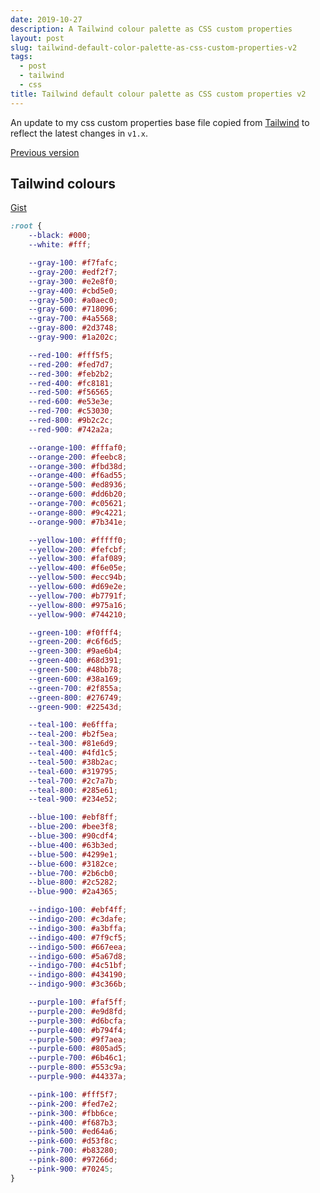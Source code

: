 ```yaml
---
date: 2019-10-27
description: A Tailwind colour palette as CSS custom properties
layout: post
slug: tailwind-default-color-palette-as-css-custom-properties-v2
tags:
  - post
  - tailwind
  - css
title: Tailwind default colour palette as CSS custom properties v2
---
```


An update to my css custom properties base file copied from [Tailwind](https://tailwindcss.com/docs/customizing-colors#default-color-palette) to reflect the latest changes in `v1.x`.

<p class="info">
    <a href="/posts/tailwind-default-color-palette-as-css-custom-properties/">Previous version</a>
</p>

## Tailwind colours

[Gist](https://gist.github.com/ScottWhittaker/94729b2d4ae653f7303349eb09715940)

```css
:root {
	--black: #000;
	--white: #fff;

	--gray-100: #f7fafc;
	--gray-200: #edf2f7;
	--gray-300: #e2e8f0;
	--gray-400: #cbd5e0;
	--gray-500: #a0aec0;
	--gray-600: #718096;
	--gray-700: #4a5568;
	--gray-800: #2d3748;
	--gray-900: #1a202c;

	--red-100: #fff5f5;
	--red-200: #fed7d7;
	--red-300: #feb2b2;
	--red-400: #fc8181;
	--red-500: #f56565;
	--red-600: #e53e3e;
	--red-700: #c53030;
	--red-800: #9b2c2c;
	--red-900: #742a2a;

	--orange-100: #fffaf0;
	--orange-200: #feebc8;
	--orange-300: #fbd38d;
	--orange-400: #f6ad55;
	--orange-500: #ed8936;
	--orange-600: #dd6b20;
	--orange-700: #c05621;
	--orange-800: #9c4221;
	--orange-900: #7b341e;

	--yellow-100: #fffff0;
	--yellow-200: #fefcbf;
	--yellow-300: #faf089;
	--yellow-400: #f6e05e;
	--yellow-500: #ecc94b;
	--yellow-600: #d69e2e;
	--yellow-700: #b7791f;
	--yellow-800: #975a16;
	--yellow-900: #744210;

	--green-100: #f0fff4;
	--green-200: #c6f6d5;
	--green-300: #9ae6b4;
	--green-400: #68d391;
	--green-500: #48bb78;
	--green-600: #38a169;
	--green-700: #2f855a;
	--green-800: #276749;
	--green-900: #22543d;

	--teal-100: #e6fffa;
	--teal-200: #b2f5ea;
	--teal-300: #81e6d9;
	--teal-400: #4fd1c5;
	--teal-500: #38b2ac;
	--teal-600: #319795;
	--teal-700: #2c7a7b;
	--teal-800: #285e61;
	--teal-900: #234e52;

	--blue-100: #ebf8ff;
	--blue-200: #bee3f8;
	--blue-300: #90cdf4;
	--blue-400: #63b3ed;
	--blue-500: #4299e1;
	--blue-600: #3182ce;
	--blue-700: #2b6cb0;
	--blue-800: #2c5282;
	--blue-900: #2a4365;

	--indigo-100: #ebf4ff;
	--indigo-200: #c3dafe;
	--indigo-300: #a3bffa;
	--indigo-400: #7f9cf5;
	--indigo-500: #667eea;
	--indigo-600: #5a67d8;
	--indigo-700: #4c51bf;
	--indigo-800: #434190;
	--indigo-900: #3c366b;

	--purple-100: #faf5ff;
	--purple-200: #e9d8fd;
	--purple-300: #d6bcfa;
	--purple-400: #b794f4;
	--purple-500: #9f7aea;
	--purple-600: #805ad5;
	--purple-700: #6b46c1;
	--purple-800: #553c9a;
	--purple-900: #44337a;

	--pink-100: #fff5f7;
	--pink-200: #fed7e2;
	--pink-300: #fbb6ce;
	--pink-400: #f687b3;
	--pink-500: #ed64a6;
	--pink-600: #d53f8c;
	--pink-700: #b83280;
	--pink-800: #97266d;
	--pink-900: #70245;
}
```
